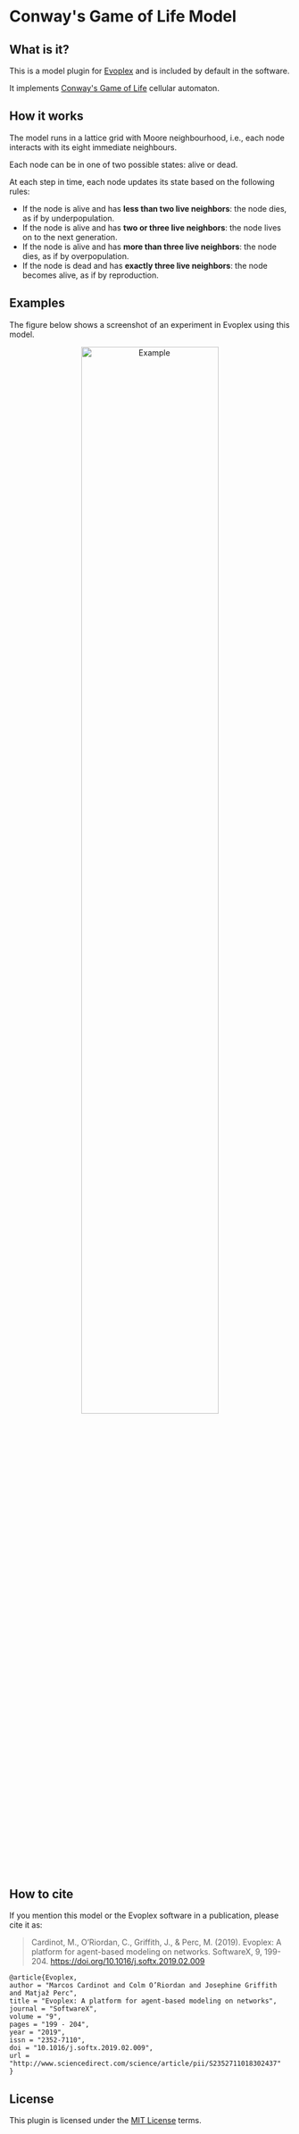 # Conway's Game of Life Model

## What is it?

This is a model plugin for [Evoplex](https://evoplex.org) and is included by default in the software.

It implements [Conway's Game of Life](https://en.wikipedia.org/wiki/Conway's_Game_of_Life) cellular automaton.

## How it works

The model runs in a lattice grid with Moore neighbourhood, i.e., each node interacts with its eight immediate neighbours.

Each node can be in one of two possible states: alive or dead.

At each step in time, each node updates its state based on the following rules:
- If the node is alive and has **less than two live neighbors**: the node dies, as if by underpopulation.
- If the node is alive and has **two or three live neighbors**: the node lives on to the next generation.
- If the node is alive and has **more than three live neighbors**: the node dies, as if by overpopulation.
- If the node is dead and has **exactly three live neighbors**: the node becomes alive, as if by reproduction.

## Examples

The figure below shows a screenshot of an experiment in Evoplex using this model.

<p align="center">
<img src="example.gif" alt="Example" width="70%">
</p>

## How to cite
If you mention this model or the Evoplex software in a publication, please cite it as:

> Cardinot, M., O’Riordan, C., Griffith, J., & Perc, M. (2019). Evoplex: A platform for agent-based modeling on networks. SoftwareX, 9, 199-204. https://doi.org/10.1016/j.softx.2019.02.009

```
@article{Evoplex,
author = "Marcos Cardinot and Colm O’Riordan and Josephine Griffith and Matjaž Perc",
title = "Evoplex: A platform for agent-based modeling on networks",
journal = "SoftwareX",
volume = "9",
pages = "199 - 204",
year = "2019",
issn = "2352-7110",
doi = "10.1016/j.softx.2019.02.009",
url = "http://www.sciencedirect.com/science/article/pii/S2352711018302437"
}
```

## License
This plugin is licensed under the [MIT License](https://opensource.org/licenses/MIT) terms.
